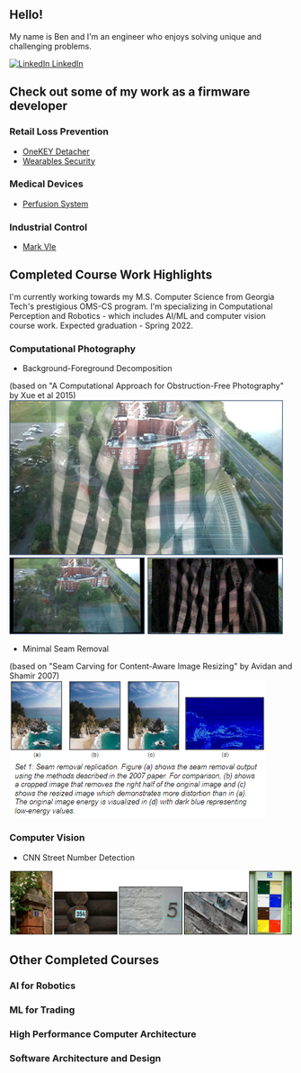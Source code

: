 <!--
**bbooher/bbooher** is a ✨ _special_ ✨ repository because its `README.md` (this file) appears on your GitHub profile.
-->
## Hello!
My name is Ben and I'm an engineer who enjoys solving unique and challenging problems.

[![LinkedIn](https://i.stack.imgur.com/gVE0j.png) LinkedIn](www.linkedin.com/in/booherbenjamin)


## Check out some of my work as a firmware developer
### Retail Loss Prevention
- [OneKEY Detacher](https://invue.com/wp-content/uploads/2019/06/OneKEY-Detacher_ss_06102019.pdf)
- [Wearables Security](https://invue.com/wp-content/uploads/2019/08/WearablesSolutions-SS-08.06.19.pdf)
### Medical Devices
- [Perfusion System](https://www.spectrummedical.com/quantum-perfusion-for-the-or/quantum-technologies-for-the-or)
### Industrial Control
- [Mark VIe](https://www.ge.com/power/gas/controls/mark-vies-ucsc)


## Completed Course Work Highlights
I'm currently working towards my M.S. Computer Science from Georgia Tech's prestigious OMS-CS program. I'm specializing in Computational Perception and Robotics - which includes AI/ML and computer vision course work. Expected graduation - Spring 2022.

### Computational Photography
- Background-Foreground Decomposition

(based on "A Computational Approach for Obstruction-Free Photography" by Xue et al 2015)
![Obstruction Free Photography](https://github.com/bbooher/bbooher/blob/master/Obstruction.png)

- Minimal Seam Removal

(based on "Seam Carving for Content-Aware Image Resizing" by Avidan and Shamir 2007)
![Seam Removal](https://github.com/bbooher/bbooher/blob/master/Seams.png)

### Computer Vision
- CNN Street Number Detection

![Digit Detection](https://github.com/bbooher/bbooher/blob/master/Digits.png)

## Other Completed Courses
### AI for Robotics
### ML for Trading
### High Performance Computer Architecture
### Software Architecture and Design
